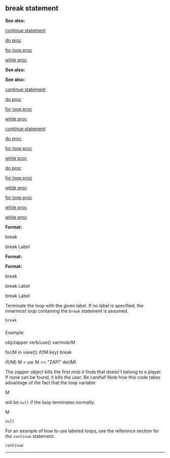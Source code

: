 

 break statement
-----------------




**See also:** 


[continue statement](#/proc/continue) 

[do proc](#/proc/do) 

[for loop proc](#/proc/for/loop) 

[while proc](#/proc/while) 






**See also:** 

**See also:**

[continue statement](#/proc/continue) 

[do proc](#/proc/do) 

[for loop proc](#/proc/for/loop) 

[while proc](#/proc/while) 




[continue statement](#/proc/continue)

[do proc](#/proc/do) 

[for loop proc](#/proc/for/loop) 

[while proc](#/proc/while) 



[do proc](#/proc/do)

[for loop proc](#/proc/for/loop) 

[while proc](#/proc/while) 


[for loop proc](#/proc/for/loop)

[while proc](#/proc/while) 

[while proc](#/proc/while)


**Format:** 


 break
 
 break Label
 



**Format:** 

**Format:**

 break
 
 break Label
 


 break Label


 Terminate the loop with the given label. If no label is specified, the
innermost loop containing the
 `break` 
 statement is assumed.



`break`
### 
 Example:



 obj/zapper
 verb/use()
 var/mob/M

 for(M in view())
 if(!M.key) break

 if(!M) M = usr
 M << "ZAP!"
 del(M)


 The zapper object kills the first mob it finds that doesn't belong to a
player. If none can be found, it kills the user. Be careful! Note how
this code takes advantage of the fact that the loop variable
 
 M
 
 will be
 `null` 
 if the loop terminates normally.




 M

`null`

 For an example of how to use labeled loops, see the reference section for
the
 `continue` 
 statement.



`continue`


---


